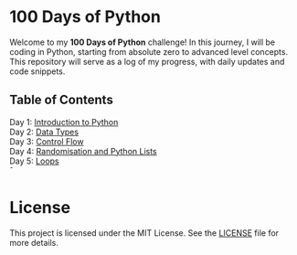 # 100 Days of Python

Welcome to my **100 Days of Python** challenge! In this journey, I will be coding in Python, starting from absolute zero to advanced level concepts. This repository will serve as a log of my progress, with daily updates and code snippets.

## Table of Contents
Day 1: [Introduction to Python](./Day%201) <br>
Day 2: [Data Types](./Day%202) <br>
Day 3: [Control Flow](./Day%203) <br>
Day 4: [Randomisation and Python Lists](./Day%204) <br>
Day 5: [Loops](./Day%205) <br>̄

# License

This project is licensed under the MIT License. See the [LICENSE](LICENSE) file for more details.